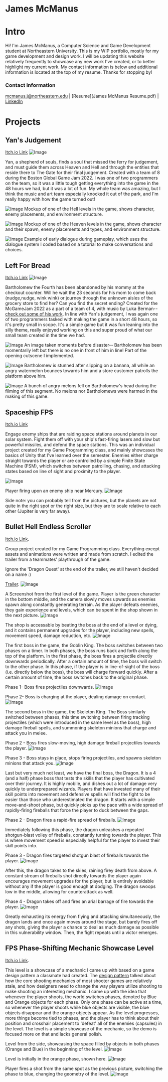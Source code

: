 # James McManus

# Intro
Hi! I'm James McManus, a Computer Science and Game Development student at Northeastern University. This is my WIP portfolio, mostly for my game development and design work. I will be updating this website relatively frequently to showcase any new work I've created, or to better highlight my current work. My contact information is below and additional information is located at the top of my resume. Thanks for stopping by!

### Contact information
mcmanus.j@northeastern.edu | [Resume](James McManus Resume.pdf) | [LinkedIn](https://www.linkedin.com/in/james-mcmanus-819a39206/)




# Projects

## Yan's Judgement
[Itch.io Link](https://mcmanusj.itch.io/yans-judgement)
![Image](https://cdn.discordapp.com/attachments/475503547656568842/938530851925397564/CreditMenu.png)

Yan, a shepherd of souls, finds a soul that missed the ferry for judgement, and must guide them across Heaven and Hell and through the entities that reside there to The Gate for their final judgement. Created with a team of 8 during the Boston Global Game Jam 2022. I was one of two programmers on the team, so it was a little tough getting everything into the game in the 48 hours we had, but it was a lot of fun. My whole team was amazing, but I think the music and art team especially knocked it out of the park, and I'm really happy with how the game turned out!

![Image](https://cdn.discordapp.com/attachments/475503547656568842/938530904698130542/HellA_mockup.png)
Mockup of one of the Hell levels in the game, shows character, enemy placements, and environment structure.

![Image](https://cdn.discordapp.com/attachments/475503547656568842/938530924541399040/heavenB_mockup.png)
Mockup of one of the Heaven levels in the game, shows character and their spawn, enemy placements and types, and environment structure.

![Image](https://cdn.discordapp.com/attachments/475503547656568842/938532198502502470/unknown.png)
Example of early dialogue during gameplay, which uses the dialogue system I coded based on a tutorial to make conversations and choices.

## Left For Bread
[Itch.io Link](https://atbaptista.itch.io/left-for-bread)
![Image](https://cdn.discordapp.com/attachments/950501025310195815/952622383431303168/unknown.png)

Bartholomew the Fourth has been abandoned by his mommy at the checkout counter. Will he wait the 23 seconds for his mom to come back (nudge,nudge, wink wink) or journey through the unknown aisles of the grocery store to find her? Can you find the secret ending? Created for the McGameJam 2022 as a part of a team of 4, with music by Luka Berman--[check out some of his work](https://soundcloud.com/hairband-truman-623680010). In line with Yan's judgement, I was again one of two programmers tasked with making the game in a short 48 hours, so it's pretty small in scope. It's a simple game but it was fun leaning into the silly theme, really enjoyed working on this and super proud of what our small team created in the time we had. 

![Image](https://cdn.discordapp.com/attachments/475503547656568842/955296788217200691/unknown.png)
An image taken moments before disaster-- Bartholomew has been momentarily left but there is no one in front of him in line! Part of the opening cutscene I implemented.

![Image](https://cdn.discordapp.com/attachments/475503547656568842/955296963111305216/unknown.png)
Bartholomew is stunned after slipping on a banana, all while an angry watermelon bounces towards him and a store customer patrolls the platform above him.

![Image](https://cdn.discordapp.com/attachments/475503547656568842/955297097601679430/unknown.png)
A bunch of angry melons fell on Bartholomew's head during the filming of this segment. No melons nor Bartholomews were harmed in the making of this game.





## Spaceship FPS
[Itch.io Link](https://mcmanusj.itch.io/mca4)

Engage enemy ships that are raiding space stations around planets in our solar system. Fight them off with your ship's fast-firing lasers and slow but powerful missiles, and defend the space stations. This was an individual project created for my Game Programming class, and mainly showcases the basics of Unity that I've learned over the semester. Enemies either charge straight towards the player or are controlled by a simple Finite State Machine (FSM), which switches between patrolling, chasing, and attacking states based on line of sight and proximity to the player. 

![Image](https://cdn.discordapp.com/attachments/475503547656568842/831848450639134770/unknown.png)

Player firing upon an enemy ship near Mercury.
![Image](https://cdn.discordapp.com/attachments/475503547656568842/832025472355139621/unknown.png)

Side note: you can probably tell from the pictures, but the planets are not quite in the right spot or the right size, but they are to scale relative to each other (Jupiter is very far away).


## Bullet Hell Endless Scroller 
[Itch.io Link](https://bejules.itch.io/cool-game).

Group project created for my Game Programming class. Everything except assets and animations were written and made from scratch. I edited the trailer from a teammates' playthrough of the game.

Ignore the 'Dragon Quest' at the end of the trailer, we still haven't decided on a name :)

[Trailer](https://www.youtube.com/watch?v=6oil6JeNZLw).
![Image](https://cdn.discordapp.com/attachments/475503547656568842/834088040287699025/unknown.png)


A Screenshot from the first level of the game. Player is the green character in the bottom middle, and the camera slowly moves upwards as enemies spawn along constantly generating terrain. As the player defeats enemies, they gain experience and levels, which can be spent in the shop shown in the next picture.
![Image](https://cdn.discordapp.com/attachments/475503547656568842/834093820383592508/unknown.png)

The shop is accessable by beating the boss at the end of a level or dying, and it contains permanent upgrades for the player, including new spells, movement speed, damage reduction, etc.
![Image](https://cdn.discordapp.com/attachments/475503547656568842/831847536821796874/unknown.png)

The first boss in the game, the Goblin King. The boss switches between two phases on a timer. In both phases, the boss runs back and forth along the top of the platform. In the first phase, the boss fires a projectile directly downwards periodically. After a certain amount of time, the boss will switch to the other phase. In this phase, if the player is in line-of-sight of the boss (i.e. directly below the boss), the boss will charge forward quickly. After a certain amount of time, the boss switches back to the original phase.

Phase 1- Boss fires projectiles downwards.
![Image](https://cdn.discordapp.com/attachments/475503547656568842/832029413839339520/unknown.png)

Phase 2- Boss is charging at the player, dealing damage on contact.
![Image](https://cdn.discordapp.com/attachments/475503547656568842/832029485993558026/unknown.png)

The second boss in the game, the Skeleton King. The Boss similarly switched between phases, this time switching between firing tracking projectiles (which were introduced in the same level as the boss), high damage fireball spells, and summoning skeleton minions that charge and attack you in melee. 

Phase 2 - Boss fires slow-moving, high damage fireball projectiles towards the player.
![Image](https://cdn.discordapp.com/attachments/475503547656568842/895912992758202388/unknown.png)

Phase 3 - Boss stays in place, stops firing projectiles, and spawns skeleton minions that attack you.
![Image](https://cdn.discordapp.com/attachments/475503547656568842/895914831390052352/unknown.png) 

Last but very much not least, we have the final boss, the Dragon. It is a 4 (and a half) phase boss that tests the skills that the player has cultivated over their journey. It is highly mobile, and dishes out a lot of damage very quickly to underprepared wizards. Players that have invested many of their skill points into movement and defensive spells will find the fight to be easier than those who underestimated the dragon. It starts with a simple move-and-shoot phase, but quickly picks up the pace with a wide spread of rapidly-firing fireballs that force the player to duck between the gaps.

Phase 2 - Dragon fires a rapid-fire spread of fireballs.
![Image](https://cdn.discordapp.com/attachments/475503547656568842/895915701972377630/unknown.png)


Immediately following this phase, the dragon unleashes a repeated shotgun-blast volley of fireballs, constantly turning towards the player. This is where movement speed is especially helpful for the player to invest their skill points into.

Phase 3 - Dragon fires targeted shotgun blast of fireballs towards the player.
![Image](https://cdn.discordapp.com/attachments/475503547656568842/895916135512412250/unknown.png)


After this, the dragon takes to the skies, raining firey death from above. A constant stream of fireballs shot directly towards the player again encourages movement upgrades for the player, but is entirely avoidable without any if the player is good enough at dodging. The dragon swoops low in the middle, allowing for counterattack as well.

Phase 4 - Dragon takes off and fires an arial barrage of fire towards the player.
![Image](https://cdn.discordapp.com/attachments/475503547656568842/895916276801765376/unknown.png)


Greatly exhausting its energy from flying and attacking simultaneously, the dragon lands and once again moves around the stage, but barely fires off any shots, giving the player a chance to deal as much damage as possible in this vulnerability window. Then, the fight repeats until a victor emerges. 



## FPS Phase-Shifting Mechanic Showcase Level
[Itch.io Link](https://mcmanusj.itch.io/phasechange).

This level is a showcase of a mechanic I came up with based on a game design pattern a classmate had created. The [design pattern](https://patternlanguageforgamedesign.com/PatternLibraryApp/PatternLibrary/442) talked about how the core shooting mechanics of most shooter games are relatively stale, and how designers need to change the way players utilize shooting to make shooting an interesting mechanic. I came up with the idea that whenever the player shoots, the world switches phases, denoted by Blue and Orange objects for each phase. Only one phase can be active at a time, so whenever the player shoots while blue objects are visible, the blue objects disappear and the orange objects appear. As the level progresses, more things become tied to phases, and the player has to think about their position and crosshair placement to 'defeat' all of the enemies (capsules) in the level. The level is a simple showcase of the mechanic, so the demo is focused more on that and lacks general polish.    


Level from the side, showcasing the space filled by objects in both phases (Orange and Blue) in the beginning of the level. ![Image](https://cdn.discordapp.com/attachments/803364518818349116/815703117911031859/unknown.png)

Level is initially in the orange phase, shown here.
![Image](https://cdn.discordapp.com/attachments/803364518818349116/815702667169890314/unknown.png)

Player fires a shot from the same spot as the previous picture, switching the phase to blue, changing the geometry of the level. 
![Image](https://cdn.discordapp.com/attachments/803364518818349116/815702624858144788/unknown.png)


